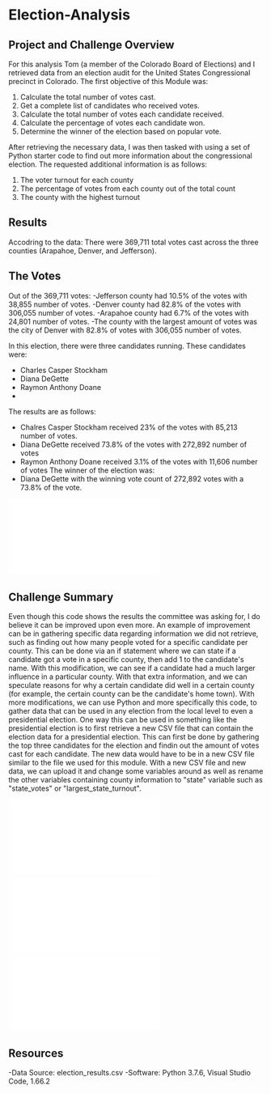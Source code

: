 # Election-Analysis

## Project and Challenge Overview
  For this analysis Tom (a member of the Colorado Board of Elections) and I retrieved data from an election audit for the United States Congressional precinct in Colorado. The first objective of this Module was:
1. Calculate the total number of votes cast.
2. Get a complete list of candidates who received votes.
3. Calculate the total number of votes each candidate received. 
4. Calculate the percentage of votes each candidate won.
5. Determine the winner of the election based on popular vote.

  After retrieving the necessary data, I was then tasked with using a set of Python starter code to find out more information about the congressional election. The requested additional information is as follows:
1. The voter turnout for each county
2. The percentage of votes from each county out of the total count
3. The county with the highest turnout 

## Results
Accodring to the data: 
There were 369,711 total votes cast across the three counties (Arapahoe, Denver, and Jefferson). 
##  The Votes
Out of the 369,711 votes: 
  -Jefferson county had 10.5% of the votes with 38,855 number of votes.
  -Denver county had  82.8% of the votes with 306,055 number of votes.
  -Arapahoe county had 6.7% of the votes with 24,801 number of votes. 
  -The county with the largest amount of votes was the city of Denver with 82.8% of votes with 306,055 number of votes.

In this election, there were three candidates running. These candidates were:
  - Charles Casper Stockham 
  - Diana DeGette
  - Raymon Anthony Doane
  - 
The results are as follows:
  - Chalres Casper Stockham received 23% of the votes with 85,213 number of votes.
  - Diana DeGette received 73.8% of the votes with 272,892 number of votes 
  - Raymon Anthony Doane received 3.1% of the votes with 11,606 number of votes
The winner of the election was:
  - Diana DeGette with the winning vote count of 272,892 votes  with a 73.8% of the vote.

![Election_Results](./Election-Analysis/Analysis/election_results.txt)
  

## Challenge Summary 
  Even though this code shows the results the committee was asking for, I do believe it can be improved upon even more. An example of improvement can be in gathering specific data regarding information we did not retrieve, such as finding out how many people voted for a specific candidate per county. This can be done via an if statement where we can state if a candidate got a vote in a specific county, then add 1 to the candidate's name. With this modification, we can see if a candidate had a much larger influence in a particular county. With that extra information, and we can speculate reasons for why a certain candidate did well in a certain county (for example, the certain county can be the candidate's home town).
  With more modifications, we can use Python and more specifically this code, to gather data that can be used in any election from the local level to even a presidential election. One way this can be used in something like the presidential election is to first retrieve a new CSV file that can contain the election data for a presidential election. This can first be done by gathering the top three candidates for the election and findin out the amount of votes cast for each candidate. The new data would have to be in a new CSV file similar to the file we used for this module.  With a new CSV file and new data, we can upload it and change some variables around as well as rename the other variables containing county information to "state" variable such as "state_votes" or "largest_state_turnout". 
  
![Code](./Election-Analysis/Analysis/Python_Code_(1).pdf)
![Code](./Election-Analysis/Analysis/Python_Code_(2).pdf)
![Code](./Election-Analysis/Analysis/Python_Code_(3).pdf)

## Resources 
-Data Source: election_results.csv
-Software: Python 3.7.6, Visual Studio Code, 1.66.2
